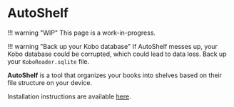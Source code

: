 # AutoShelf

!!! warning "WIP"
	This page is a work-in-progress.

!!! warning "Back up your Kobo database"
	If AutoShelf messes up, your Kobo database could be corrupted, which could lead to data loss. Back up your `KoboReader.sqlite` file.

**AutoShelf** is a tool that organizes your books into shelves based on their file structure on your device.

Installation instructions are available [here](https://www.mobileread.com/forums/showthread.php?t=254554).